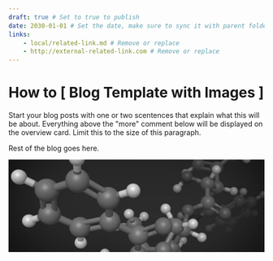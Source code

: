 ```yaml
---
draft: true # Set to true to publish
date: 2030-01-01 # Set the date, make sure to sync it with parent folder if there's one
links:
    - local/related-link.md # Remove or replace
    - http://external-related-link.com # Remove or replace
---
```


# How to [ Blog Template with Images ]

Start your blog posts with one or two scentences that explain what this will be about. Everything above the "more" comment below will be displayed on the overview card. Limit this to the size of this paragraph.

<!-- more -->

Rest of the blog goes here.

![alt text here](example-image.jpg)